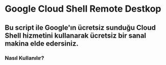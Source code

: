 # Google Cloud Shell Remote Destkop
## Bu script ile Google'ın ücretsiz sunduğu Cloud Shell hizmetini kullanarak ücretsiz bir sanal makina elde edersiniz.

### Nasıl Kullanılır?

